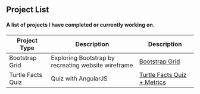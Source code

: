 ## Project List
#### A list of projects I have completed or currently working on.

Project Type  | Description   | Description
------------- | ------------- | -------------
Bootstrap Grid     | Exploring Bootstrap by recreating website wireframe | [Bootstrap Grid](http://www.jagawebdev.com/bootstrap-grid.html/)
Turtle Facts Quiz | Quiz with AngularJS  | [Turtle Facts Quiz + Metrics](http://www.jagawebdev.com/turtlefacts.html/)

